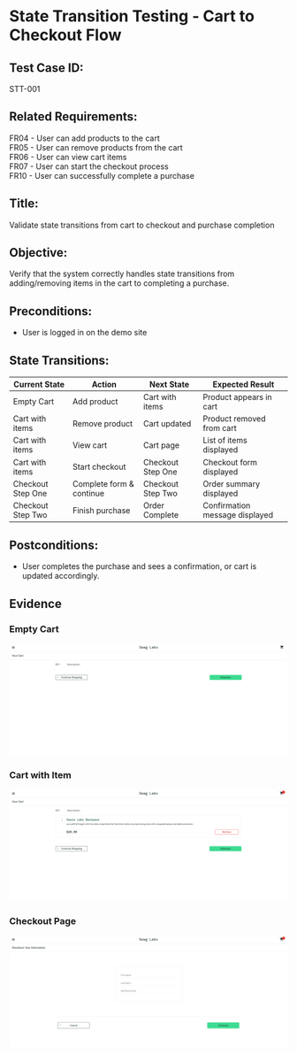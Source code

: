 # State Transition Testing - Cart to Checkout Flow

## Test Case ID:
STT-001

## Related Requirements:
FR04 - User can add products to the cart  
FR05 - User can remove products from the cart  
FR06 - User can view cart items  
FR07 - User can start the checkout process  
FR10 - User can successfully complete a purchase

## Title:
Validate state transitions from cart to checkout and purchase completion

## Objective:
Verify that the system correctly handles state transitions from adding/removing items in the cart to completing a purchase.

## Preconditions:
- User is logged in on the demo site

## State Transitions:

| Current State   | Action                | Next State         | Expected Result                  |
|-----------------|----------------------|--------------------|----------------------------------|
| Empty Cart      | Add product          | Cart with items    | Product appears in cart          |
| Cart with items | Remove product       | Cart updated       | Product removed from cart        |
| Cart with items | View cart            | Cart page          | List of items displayed          |
| Cart with items | Start checkout       | Checkout Step One  | Checkout form displayed          |
| Checkout Step One | Complete form & continue | Checkout Step Two | Order summary displayed     |
| Checkout Step Two | Finish purchase    | Order Complete     | Confirmation message displayed   |

## Postconditions:
- User completes the purchase and sees a confirmation, or cart is updated accordingly.

## Evidence

### Empty Cart
![Empty cart](../evidence/cart-empty.png)

### Cart with Item
![Cart with item](../evidence/cart-with-item.png)

### Checkout Page
![Checkout page](../evidence/checkout-page.png)